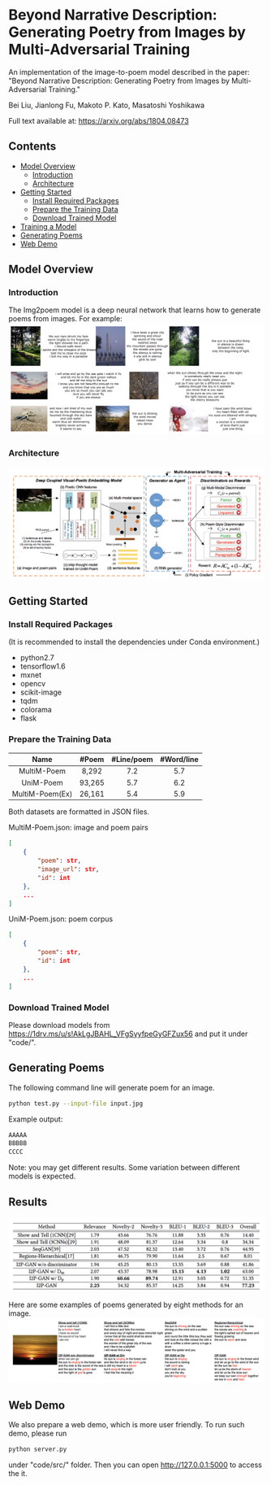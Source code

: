 # Beyond Narrative Description: Generating Poetry from Images by Multi-Adversarial Training
An implementation of the image-to-poem model described in the paper:
"Beyond Narrative Description: Generating Poetry from Images by Multi-Adversarial Training."

Bei Liu, Jianlong Fu, Makoto P. Kato, Masatoshi Yoshikawa

Full text available at: https://arxiv.org/abs/1804.08473

## Contents
* [Model Overview](#model-overview)
    * [Introduction](#introduction)
    * [Architecture](#architecture)
* [Getting Started](#getting-started)
    * [Install Required Packages](#install-required-packages)
    * [Prepare the Training Data](#prepare-the-training-data)
    * [Download Trained Model](#download-trained-model)
* [Training a Model](#training-a-model)
* [Generating Poems](#generating-poems)
* [Web Demo](#web-demo)

## Model Overview

### Introduction

The Img2poem model is a deep neural network that learns how to generate poems from images. For example:
![](example.png)

### Architecture
![](framework.png)

## Getting Started

### Install Required Packages
(It is recommended to install the dependencies under Conda environment.)  
* python2.7  
* tensorflow1.6  
* mxnet  
* opencv  
* scikit-image  
* tqdm  
* colorama  
* flask

### Prepare the Training Data

| Name | #Poem | #Line/poem | #Word/line |
| :------:| :------: | :------: | :-----: |
| MultiM-Poem | 8,292 | 7.2 | 5.7 |
| UniM-Poem | 93,265 | 5.7 | 6.2 |
| MultiM-Poem(Ex) | 26,161 | 5.4 | 5.9 |

Both datasets are formatted in JSON files.

MultiM-Poem.json: image and poem pairs

```json
[
    {
        "poem": str,
        "image_url": str,
        "id": int
    },
    ...
]
```

UniM-Poem.json: poem corpus

```json
[
    {
        "poem": str,
        "id": int
    },
    ...
]
```

### Download Trained Model
Please download models from https://1drv.ms/u/s!AkLgJBAHL_VFgSyyfpeGyGFZux56 and put it under "code/".

## Generating Poems
The following command line will generate poem for an image.
```bash
python test.py --input-file input.jpg
```
Example output:
```txt
AAAAA
BBBBB
CCCC
```
Note: you may get different results. Some variation between different models is expected.

## Results
![](results.png)

Here are some examples of poems generated by eight methods for an image.
![](example2.png)

## Web Demo
We also prepare a web demo, which is more user friendly. To run such demo, please run
```bash
python server.py
```
under "code/src/" folder. Then you can open http://127.0.0.1:5000 to access the it.
